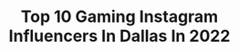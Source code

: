 ---
title: Top 10 Gaming Instagram Influencers In Dallas In 2022
description: >-
  Find top gaming Instagram influencers in Dallas in 2022. Most popular hashtags: #gaming #dallas #videogames #gamers.
platform: Instagram
hits: 25
text_top: See the best Instagram accounts on inBeat.
text_bottom: inBeat has 25 Instagram influencers like this in Dallas, United States for you to connect with.
profiles:
  - username: "aanderson300"
    fullname: >-
      Andrew Anderson
    bio: >-
      I 🎳. Member of Team USA, Representing the best country and brands in the world! Always Chase YOUR Dreams!
    location: "United States"
    followers: 18628
    engagement: 468
    commentsToLikes: 0.008340
    id: ck6u20okfp0kx0j71c9fo2dtv
    verified: false
    hashtags: "#wowthatsradical, #gobowling, #saganossteakhouse, #bowltowin"
  - username: "dallasfuel"
    fullname: >-
      Dallas Fuel
    bio: >-
      @TeamEnvy’s official @OverwatchLeague team. #BurnBlue #PlayWithFire 🔥💙 #OWL2020 ⁣
    location: "United States"
    followers: 105682
    engagement: 168
    commentsToLikes: 0.007815
    id: ck0w64wi26wyb0i19vmk02xu6
    verified: true
    hashtags: "#owl2020, #dallas, #videogames, #houston"
  - username: "notvonmiller.ig"
    fullname: >-
      𝙉𝙤𝙩𝙑𝙤𝙣𝙈𝙞𝙡𝙡𝙚𝙧.𝙄𝙂 (𝙉𝙁𝙇 𝙈𝙀𝙈𝙀𝙎)
    bio: >-
      Old Acc, Gangster_Vonster, was deleted at 9.4k 😭 - 😡𝗡𝗢𝗧𝗩𝗢𝗡𝗠𝗜𝗟𝗟𝗘𝗥 🥵𝗗𝗮𝗶𝗹𝘆 𝗙𝗼𝗼𝘁𝗯𝗮𝗹𝗹 𝗠𝗲𝗺𝗲𝘀 😌𝗦𝗲𝗻𝗱 𝗜𝗱𝗲𝗮𝘀 𝗳𝗼𝗿 𝗖𝗿𝗲𝗱𝗶𝘁 📬𝗗𝗠𝘀 𝗢𝗽𝗲𝗻 ❌𝗡𝗼𝘁 𝗔𝘀𝘀𝗼𝗰𝗶𝗮𝘁𝗲𝗱 𝗪/ @vonmiller
    location: "United States"
    followers: 11924
    engagement: 3006
    commentsToLikes: 0.034025
    id: ckaotmp0nwjfw0i780yq5lbu6
    verified: false
    hashtags: "#patriotsnation, #footballmemes, #bucsnation, #jetsnation"
  - username: "the_owl_news"
    fullname: >-
      Overwatch League News
    bio: >-
      👇OWL FRAG MOVIE👇
    location: "United States"
    followers: 29770
    engagement: 521
    commentsToLikes: 0.091532
    id: ckapajamvwc1y0i78qdaoi130
    verified: false
    hashtags: ""
  - username: "fbaftermath"
    fullname: >-
      Terron Beckham
    bio: >-
      Twitch.tv/fbaftermath Code "aftermath" for all below @alphaclothing @justsaiyan.gear @sforcewatches Click Below
    location: "United States"
    followers: 540566
    engagement: 156
    commentsToLikes: 0.016862
    id: ck6u32fx7vb2s0j719f63jwni
    verified: true
    hashtags: "#fitfam, #fitness, #fit, #anime"
  - username: "_itspear"
    fullname: >-
      Pear
    bio: >-
      📍Dallas, TX. Inquiries: pierre.roussel@gmail.com || 🖨 get my and my wife’s prints on Etsy 📦||
    location: "United States"
    followers: 10991
    engagement: 1978
    commentsToLikes: 0.044903
    id: ck9woutks6oht0j7844ceidvo
    verified: false
    hashtags: "#inktober, #videogameart, #games, #videogames"
  - username: "scootermagruder"
    fullname: >-
      Scooter Magruder | Sports Guy
    bio: >-
      I love Jesus • I’m a @GrownMan | Content Creator 🎮 Gaming IG: @ScooterGaming Podcast: @dywttai Business only: info@scootermagruder.com
    location: "United States"
    followers: 238207
    engagement: 608
    commentsToLikes: 0.026902
    id: ck1374e7m9pz80i19vcyvqg6l
    verified: true
    hashtags: "#lakers, #lebron, #lakeshow, #dallascowboys"
  - username: "nba2k_thecobra26"
    fullname: >-
      THE COBRA GAMING
    bio: >-
      Posting&Reposting Gaming Highlights,Edits&Mods🎮🎬 Ft PS/PC Gamer LaFay Brown aka“The Cobra” on NBA2K etc. Twitter:@TheCobraGaming_ Cash App:$2MrBrown6
    location: "United States"
    followers: 16480
    engagement: 933
    commentsToLikes: 0.016247
    id: ck9hbhi6dgutm0j78d28wdj96
    verified: false
    hashtags: "#ripkobe, #2kmod, #moddingcommunity, #2kigcommunity"
  - username: "thehautechristian"
    fullname: >-
      ⇺TᕼE ᕼᗩᑌTE ᑕᕼᖇIᔕTIᗩᑎ⇻
    bio: >-
      𝙲𝚛𝚎𝚊𝚝𝚒𝚟𝚎𝚕𝚢 𝙳𝚒𝚟𝚎𝚛𝚜𝚎 𝙳𝚒𝚐𝚒𝚝𝚊𝚕 𝙲𝚛𝚎𝚊𝚝𝚘𝚛▪︎𝙸𝚗𝚏𝚕𝚞𝚎𝚗𝚌𝚎𝚛 𝙳𝚊𝚕𝚕𝚊𝚜▪︎𝚃𝚇 #𝚃𝚑𝚎𝙷𝚊𝚞𝚝𝚎𝙲𝚑𝚛𝚒𝚜𝚝𝚒𝚊𝚗
    location: "United States"
    followers: 21887
    engagement: 425
    commentsToLikes: 0.132884
    id: ck0w00ug2bttp0i19vc6y7nsw
    verified: false
    hashtags: "#envywear, #home, #fall, #fashionkilla"
  - username: "brandyn.with.a.y"
    fullname: >-
      Brandyn
    bio: >-
      28 🇺🇸/🏴󠁧󠁢󠁳󠁣󠁴󠁿 They/Them Cosplay 🤡 Kawaii 💖 Gamer 🎮 Next Con: 🤷🏼
    location: "United States"
    followers: 3317
    engagement: 698
    commentsToLikes: 0.106112
    id: ck8td4ngm1urq0j78rza8gvan
    verified: false
    hashtags: "#miqotecosplay, #adventuretime, #lloyd, #lloydirving"
---